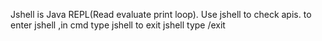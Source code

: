 Jshell is Java REPL(Read evaluate print loop).
Use jshell to check apis.
to enter jshell ,in cmd type jshell
to exit jshell type /exit
